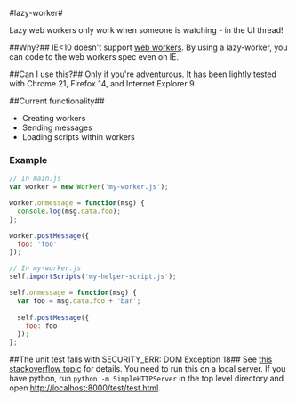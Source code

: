 #lazy-worker#

Lazy web workers only work when someone is watching - in the UI thread!

##Why?##
IE<10 doesn't support [web workers](https://developer.mozilla.org/en-US/docs/DOM/Using_web_workers). By using a lazy-worker, you can code to the web workers spec even on IE.

##Can I use this?##
Only if you're adventurous. It has been lightly tested with Chrome 21, Firefox 14, and Internet Explorer 9. 

##Current functionality##
* Creating workers
* Sending messages
* Loading scripts within workers

### Example ###
```javascript
// In main.js
var worker = new Worker('my-worker.js');

worker.onmessage = function(msg) {
  console.log(msg.data.foo);
};

worker.postMessage({
  foo: 'foo'
});
```

```javascript
// In my-worker.js
self.importScripts('my-helper-script.js');

self.onmessage = function(msg) {
  var foo = msg.data.foo + 'bar';
  
  self.postMessage({
    foo: foo
  });
};
```

##The unit test fails with SECURITY_ERR: DOM Exception 18##
See [this stackoverflow topic](http://stackoverflow.com/questions/2704929/uncaught-error-security-err-dom-exception-18) for details. You need to run this on a local server. If you have python, run `python -m SimpleHTTPServer` in the top level directory and open [http://localhost:8000/test/test.html](http://localhost:8000/test/test.html).
